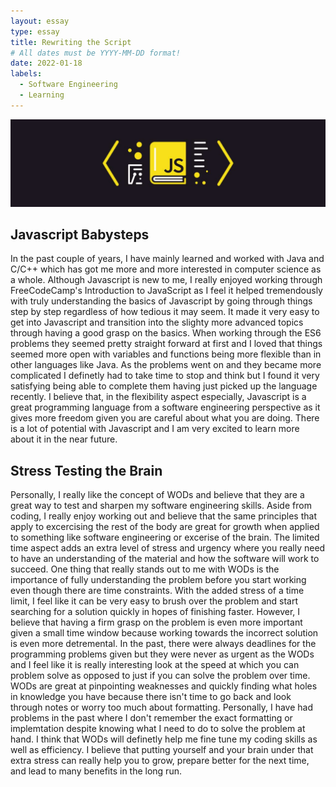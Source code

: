 ```yaml
---
layout: essay
type: essay
title: Rewriting the Script
# All dates must be YYYY-MM-DD format!
date: 2022-01-18
labels:
  - Software Engineering
  - Learning
---
```


<img class="ui tiny left circular floated image" src="../images/javascriptlogo.jpg">

## Javascript Babysteps
In the past couple of years, I have mainly learned and worked with Java and C/C++ which has got me more and more interested in computer science as a whole. Although Javascript is new to me, I really enjoyed working through FreeCodeCamp's Introduction to JavaScript as I feel it helped tremendously with truly understanding the basics of Javascript by going through things step by step regardless of how tedious it may seem. It made it very easy to get into Javascript and transition into the slighty more advanced topics through having a good grasp on the basics. When working through the ES6 problems they seemed pretty straight forward at first and I loved that things seemed more open with variables and functions being more flexible than in other languages like Java. As the problems went on and they became more complicated I definetly had to take time to stop and think but I found it very satisfying being able to complete them having just picked up the language recently. I believe that, in the flexibility aspect especially, Javascript is a great programming language from a software engineering perspective as it gives more freedom given you are careful about what you are doing. There is a lot of potential with Javascript and I am very excited to learn more about it in the near future.

## Stress Testing the Brain
Personally, I really like the concept of WODs and believe that they are a great way to test and sharpen my software engineering skills. Aside from coding, I really enjoy working out and believe that the same principles that apply to excercising the rest of the body are great for growth when applied to something like software engineering or excerise of the brain. The limited time aspect adds an extra level of stress and urgency where you really need to have an understanding of the material and how the software will work to succeed. One thing that really stands out to me with WODs is the importance of fully understanding the problem before you start working even though there are time constraints. With the added stress of a time limit, I feel like it can be very easy to brush over the problem and start searching for a solution quickly in hopes of finishing faster. However, I believe that having a firm grasp on the problem is even more important given a small time window because working towards the incorrect solution is even more detremental. In the past, there were always deadlines for the programming problems given but they were never as urgent as the WODs and I feel like it is really interesting look at the speed at which you can problem solve as opposed to just if you can solve the problem over time. WODs are great at pinpointing weaknesses and quickly finding what holes in knowledge you have because there isn't time to go back and look through notes or worry too much about formatting. Personally, I have had problems in the past where I don't remember the exact formatting or implemtation despite knowing what I need to do to solve the problem at hand. I think that WODs will definetly help me fine tune my coding skills as well as efficiency. I believe that putting yourself and your brain under that extra stress can really help you to grow, prepare better for the next time, and lead to many benefits in the long run.

